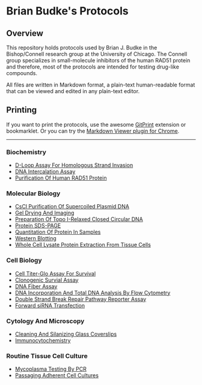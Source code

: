 Brian Budke's Protocols
=========

## Overview
This repository holds protocols used by Brian J. Budke in the Bishop/Connell research
group at the University of Chicago. The Connell group specializes in small-molecule inhibitors of the human RAD51 protein and therefore, most of the protocols are intended for testing drug-like compounds.

All files are written in Markdown format, a plain-text human-readable format that can be viewed and edited in any plain-text editor.

## Printing
If you want to print the protocols, use the awesome [GitPrint](https://gitprint.com) extension or bookmarklet. Or you can try the [Markdown Viewer plugin for Chrome](https://github.com/simov/markdown-viewer).
___
### Biochemistry
- [D-Loop Assay For Homologous Strand Invasion](D-Loop.md)
- [DNA Intercalation Assay](Intercalation_Gel.md)
- [Purification Of Human RAD51 Protein](HsRAD51_Prep.md)

### Molecular Biology
- [CsCl Purification Of Supercoiled Plasmid DNA](CsCl_Plasmid_Prep.md)
- [Gel Drying And Imaging](Gel_Drying_And_Imaging.md)
- [Preparation Of Topo I-Relaxed Closed Circular DNA](Topo_Relaxed_DNA.md)
- [Protein SDS-PAGE](SDS-PAGE.md)
- [Quantitation Of Protein In Samples](Protein_Quant.md)
- [Western Blotting](Western_Blot.md)
- [Whole Cell Lysate Protein Extraction From Tissue Cells](WCE.md)

### Cell Biology
- [Cell Titer-Glo Assay For Survival](Cell_Glo_Survival.md)
- [Clonogenic Survial Assay](Colony_Formation_TC.md)
- [DNA Fiber Assay](DNA_Fibers.md)
- [DNA Incorporation And Total DNA Analysis By Flow Cytometry](Cell_Cycle_EdU_Flow.md)
- [Double Strand Break Repair Pathway Reporter Assay](DSBR_Reporter_Jasin.md)
- [Forward siRNA Transfection](Forward_siRNA_Transfection.md)

### Cytology And Microscopy
- [Cleaning And Silanizing Glass Coverslips](Silanizing_Coverslips.md)
- [Immunocytochemistry](ICC.md)

### Routine Tissue Cell Culture
- [Mycoplasma Testing By PCR](VenorGem.md)
- [Passaging Adherent Cell Cultures](TC_Passaging.md)

